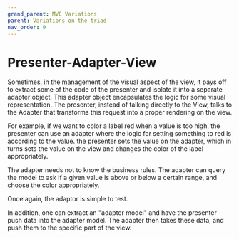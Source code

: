 ```yaml
---
grand_parent: MVC Variations
parent: Variations on the triad
nav_order: 9
---
```

# Presenter-Adapter-View

Sometimes, in the management of the visual aspect of the view, it pays off to extract some of
the code of the presenter and isolate it into a separate adapter object. This adapter
object encapsulates the logic for some visual representation. The presenter,
instead of talking directly to the View, talks to the Adapter that transforms this
request into a proper rendering on the view.

For example, if we want to color a label red when a value is too high, the presenter
can use an adapter where the logic for setting something to red is according to the value.
the presenter sets the value on the adapter, which in turns sets the value on the view
and changes the color of the label appropriately.

The adapter needs not to know the business rules. The adapter can query the model
to ask if a given value is above or below a certain range, and choose the color appropriately.

Once again, the adaptor is simple to test.

In addition, one can extract an "adapter model" and have the presenter push data into the adapter
model. The adapter then takes these data, and push them to the specific part of the view.

